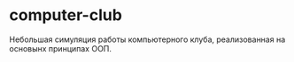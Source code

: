 # computer-club
Небольшая симуляция работы компьютерного клуба, реализованная на основынх принципах ООП. 
